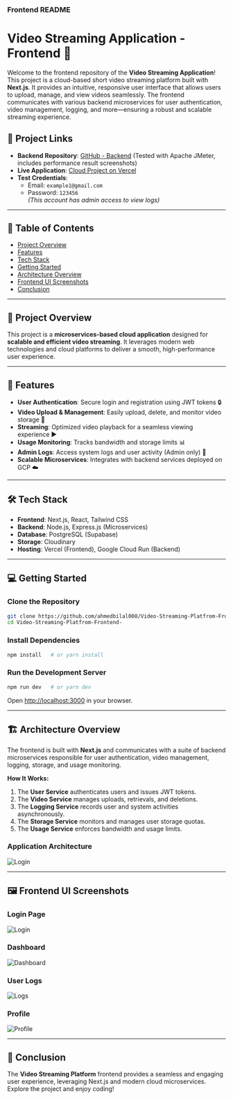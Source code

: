 ### Frontend README

# Video Streaming Application - Frontend 🚀

Welcome to the frontend repository of the **Video Streaming Application**! This project is a cloud-based short video streaming platform built with **Next.js**. It provides an intuitive, responsive user interface that allows users to upload, manage, and view videos seamlessly. The frontend communicates with various backend microservices for user authentication, video management, logging, and more—ensuring a robust and scalable streaming experience.

## 🚀 Project Links

- **Backend Repository**: [GitHub - Backend](https://github.com/ahmedbilal008/Video-Streaming-Platform-backend-) (Tested with Apache JMeter, includes performance result screenshots)
- **Live Application**: [Cloud Project on Vercel](https://cloud-project-snowy.vercel.app/)
- **Test Credentials**:  
  - Email: `example1@gmail.com`  
  - Password: `123456`  
  *(This account has admin access to view logs)*

---

## 📖 Table of Contents

- [Project Overview](#-project-overview)
- [Features](#-features)
- [Tech Stack](#-tech-stack)
- [Getting Started](#-getting-started)
- [Architecture Overview](#-architecture-overview)
- [Frontend UI Screenshots](#-frontend-ui-screenshots)
- [Conclusion](#-conclusion)

---

## 📌 Project Overview

This project is a **microservices-based cloud application** designed for **scalable and efficient video streaming**. It leverages modern web technologies and cloud platforms to deliver a smooth, high-performance user experience.

---

## 🎯 Features

- **User Authentication**: Secure login and registration using JWT tokens 🔒  
- **Video Upload & Management**: Easily upload, delete, and monitor video storage 🎥  
- **Streaming**: Optimized video playback for a seamless viewing experience ▶️  
- **Usage Monitoring**: Tracks bandwidth and storage limits 📊  
- **Admin Logs**: Access system logs and user activity (Admin only) 📝  
- **Scalable Microservices**: Integrates with backend services deployed on GCP ☁️

---

## 🛠 Tech Stack

- **Frontend**: Next.js, React, Tailwind CSS  
- **Backend**: Node.js, Express.js (Microservices)  
- **Database**: PostgreSQL (Supabase)  
- **Storage**: Cloudinary  
- **Hosting**: Vercel (Frontend), Google Cloud Run (Backend)

---

## 💻 Getting Started

### Clone the Repository
```bash
git clone https://github.com/ahmedbilal008/Video-Streaming-Platfrom-Frontend-.git
cd Video-Streaming-Platfrom-Frontend-
```
### Install Dependencies
```bash
npm install   # or yarn install
```

### Run the Development Server
```bash
npm run dev   # or yarn dev
```
Open [http://localhost:3000](http://localhost:3000) in your browser.

---

## 🏗 Architecture Overview

The frontend is built with **Next.js** and communicates with a suite of backend microservices responsible for user authentication, video management, logging, storage, and usage monitoring.

**How It Works:**
1. The **User Service** authenticates users and issues JWT tokens.
2. The **Video Service** manages uploads, retrievals, and deletions.
3. The **Logging Service** records user and system activities asynchronously.
4. The **Storage Service** monitors and manages user storage quotas.
5. The **Usage Service** enforces bandwidth and usage limits.
### Application Architecture
![Login](public/images/architecture.jpg)

---
## 🖼 Frontend UI Screenshots
### Login Page
![Login](public/images/login.jpg)

### Dashboard
![Dashboard](public/images/dashboard.jpg)

### User Logs
![Logs](public/images/logs.jpg)

### Profile
![Profile](public/images/profile.jpg)

---

## 📜 Conclusion

The **Video Streaming Platform** frontend provides a seamless and engaging user experience, leveraging Next.js and modern cloud microservices. Explore the project and enjoy coding!
